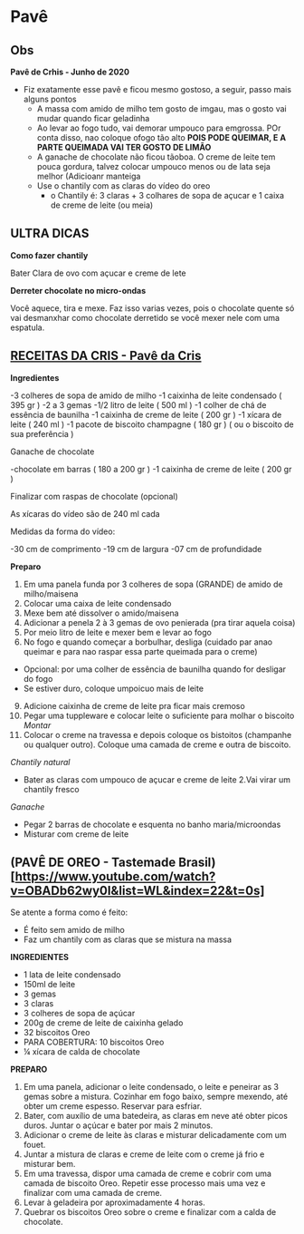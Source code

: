 # Pavê

## Obs

**Pavê de Crhis - Junho de 2020**
+ Fiz exatamente esse pavê e ficou mesmo gostoso, a seguir, passo mais alguns pontos
  - A massa com amido de milho tem gosto de imgau, mas o gosto vai mudar quando ficar geladinha
  - Ao levar ao fogo tudo, vai demorar umpouco para emgrossa. POr conta disso, nao coloque ofogo tão alto **POIS PODE QUEIMAR, E A PARTE QUEIMADA VAI TER GOSTO DE LIMÃO**
  - A ganache de chocolate não ficou tãoboa. O creme de leite tem pouca gordura, talvez colocar umpouco menos ou de lata seja melhor (Adicioanr manteiga
  - Use o chantily com as claras do vídeo do oreo
    * o Chantily é: 3 claras + 3 colhares de sopa de açucar e 1 caixa de creme de leite (ou meia)

## **ULTRA DICAS**

**Como fazer chantily**

Bater Clara de ovo com açucar e creme de lete

**Derreter chocolate no micro-ondas**

Você aquece, tira e mexe. Faz isso varias vezes, pois o chocolate quente só vai desmanxhar como chocolate derretido se você mexer nele com uma espatula.


## [RECEITAS DA CRIS - Pavê da Cris](https://www.youtube.com/watch?v=KtG5yL13uBY)

**Ingredientes**

-3 colheres de sopa de amido de milho
-1 caixinha de leite condensado ( 395 gr )
-2 a 3 gemas
-1/2 litro de leite ( 500 ml )
-1 colher de chá de essência de baunilha
-1 caixinha de creme de leite ( 200 gr )
-1 xícara de leite ( 240 ml )
-1 pacote de biscoito champagne ( 180 gr )
( ou o biscoito de sua preferência )

Ganache de chocolate

-chocolate em barras ( 180 a 200 gr )
-1 caixinha de creme de leite ( 200 gr )

Finalizar com raspas de chocolate 
(opcional)

As xícaras do vídeo são de 240 ml cada

Medidas da forma do vídeo:

-30 cm de comprimento 
-19 cm de largura 
-07 cm de profundidade 

**Preparo**
1. Em uma panela funda por 3 colheres de sopa (GRANDE) de amido de milho/maisena
2. Colocar uma caixa de leite condensado
3. Mexe bem até dissolver o amido/maisena
4. Adicionar a penela 2 à 3 gemas de ovo penierada (pra tirar aquela coisa)
5. Por meio litro de leite e mexer bem e levar ao fogo
6. No fogo e quando começar a borbulhar, desliga (cuidado par anao queimar e para nao raspar essa parte queimada para o creme)
 - Opcional: por uma colher de essência de baunilha quando for desligar do fogo
 - Se estiver duro, coloque umpoicuo mais de leite
9. Adicione caixinha de creme de leite pra ficar mais cremoso
10. Pegar uma tuppleware e colocar leite o suficiente para molhar o biscoito
*Montar*
11. Colocar o creme na travessa e depois coloque os bistoitos (champanhe ou qualquer outro). Coloque uma camada de creme e outra de biscoito.

*Chantily natural*
+ Bater as claras com umpouco de açucar e creme de leite 
2.Vai virar um chantily fresco

*Ganache*
+ Pegar 2 barras de chocolate e esquenta no banho maria/microondas
+ Misturar com creme de leite

## (PAVÊ DE OREO - Tastemade Brasil)[https://www.youtube.com/watch?v=OBADb62wy0I&list=WL&index=22&t=0s]

Se atente a forma como é feito:
+ É feito sem amido de milho
+ Faz um chantily com as claras que se mistura na massa

**INGREDIENTES**
+ 1 lata de leite condensado
+ 150ml de leite
+ 3 gemas
+ 3 claras
+ 3 colheres de sopa de açúcar
+ 200g de creme de leite de caixinha gelado
+ 32 biscoitos Oreo
+ PARA COBERTURA: 10 biscoitos Oreo
+ ¼ xícara de calda de chocolate

**PREPARO**
1. Em uma panela, adicionar o leite condensado, o leite e peneirar as 3 gemas sobre a mistura. Cozinhar em fogo baixo, sempre mexendo, até obter um creme espesso. Reservar para esfriar.
2. Bater, com auxílio de uma batedeira, as claras em neve até obter picos duros. Juntar o açúcar e bater por mais 2 minutos.
3. Adicionar o creme de leite às claras e misturar delicadamente com um fouet.
4. Juntar a mistura de claras e creme de leite com o creme já frio e misturar bem.
5. Em uma travessa, dispor uma camada de creme e cobrir com uma camada de biscoito Oreo. Repetir esse processo mais uma vez e finalizar com uma camada de creme.
6. Levar à geladeira por aproximadamente 4 horas.
7. Quebrar os biscoitos Oreo sobre o creme e finalizar com a calda de chocolate.




